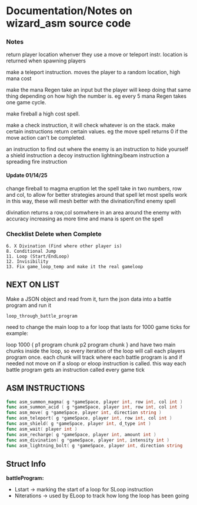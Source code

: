 # Documentation/Notes on wizard_asm source code

### Notes

return player location whenver they use a move or teleport instr. location is returned when spawning players

make a teleport instruction. moves the player to a random location, high mana cost

make the mana Regen take an input but the player will keep doing that same thing depending on how high the number is. eg every 5 mana Regen takes one game cycle.

make fireball a high cost spell.

make a check instruction, it will check whatever is on the stack. make certain instructions return certain values. eg the move spell returns 0 if the move action can't be completed.

an instruction to find out where the enemy is
an instruction to hide yourself
a shield instruction 
a decoy instruction 
lightning/beam instruction
a spreading fire instruction


#### Update 01/14/25

change fireball to magma eruption
let the spell take in two numbers, row and col, to allow for better strategies around that spell
let most spells work in this way, these will mesh better with the divination/find enemy spell

divination returns a row,col somwhere in an area around the enemy with accuracy increasing as more time and mana is spent on the spell


### Checklist Delete when Complete
    6. X Divination (Find where other player is)
    8. Conditional Jump 
    11. Loop (Start/EndLoop)
    12. Invisibility
    13. Fix game_loop_temp and make it the real gameloop

## NEXT ON LIST

Make a JSON object and read from it, turn the json data into a battle program and run it

```
loop_through_battle_program
```
need to change the main loop to a for loop that lasts for 1000 game ticks for example:

loop 1000 {
    p1 program chunk
    p2 program chunk
}
and have two main chunks inside the loop, so every iteration of the loop will call each players program once. each chunk will track where each battle program is and if needed not move on if a sloop or eloop instruction is called. this way each battle program gets an instruction called every game tick


## ASM INSTRUCTIONS

```go
func asm_summon_magma( g *gameSpace, player int, row int, col int ) 
func asm_summon_acid ( g *gameSpace, player int, row int, col int ) 
func asm_move( g *gameSpace, player int, direction string ) 
func asm_teleport( g *gameSpace, player int, row int, col int ) 
func asm_shield( g *gameSpace, player int, d_type int ) 
func asm_wait( player int ) 
func asm_recharge( g *gameSpace, player int, amount int ) 
func asm_divination( g *gameSpace, player int, intensity int ) 
func asm_lightning_bolt( g *gameSpace, player int, direction string
```

## Struct Info


__battleProgram:__
* Lstart -> marking the start of a loop for SLoop instruction
* Niterations -> used by ELoop to track how long the loop has been going
